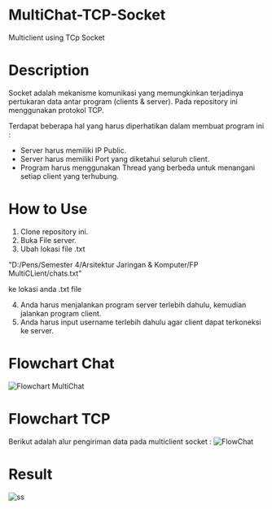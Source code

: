 # MultiChat-TCP-Socket
Multiclient using TCp Socket

# Description
Socket adalah mekanisme komunikasi yang memungkinkan terjadinya pertukaran data antar program (clients & server).
Pada repository ini menggunakan protokol TCP.

Terdapat beberapa hal yang harus diperhatikan dalam membuat program ini :
  - Server harus memiliki IP Public.
  - Server harus memiliki Port yang diketahui seluruh client.
  - Program harus menggunakan Thread yang berbeda untuk menangani setiap client yang terhubung.

# How to Use
1. Clone repository ini.
2. Buka File server.
3. Ubah lokasi file .txt 

"D:/Pens/Semester 4/Arsitektur Jaringan & Komputer/FP MultiCLient/chats.txt"

ke lokasi anda .txt file

4. Anda harus menjalankan program server terlebih dahulu, kemudian jalankan program client.
5. Anda harus input username terlebih dahulu agar client dapat terkoneksi ke server.

# Flowchart Chat
![Flowchart MultiChat](https://user-images.githubusercontent.com/63763376/124786674-1c5c2a00-df72-11eb-9b6d-cc9ffe5bb1fc.png)


# Flowchart TCP
Berikut adalah alur pengiriman data pada multiclient socket :
![FlowChat](https://user-images.githubusercontent.com/63763376/124770218-5b837e80-df64-11eb-8dd6-749818a12ce1.jpg)

# Result
![ss](https://user-images.githubusercontent.com/63763376/124595744-99f93a80-de8b-11eb-9a6f-6863f2df8ec4.png)
